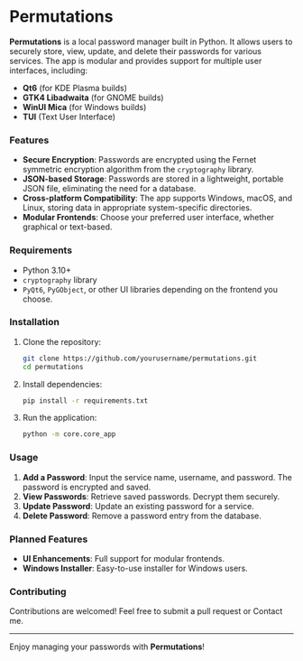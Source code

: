 # Permutations

**Permutations** is a local password manager built in Python. It allows users to securely store, view, update, and delete their passwords for various services. The app is modular and provides support for multiple user interfaces, including:

- **Qt6** (for KDE Plasma builds)
- **GTK4 Libadwaita** (for GNOME builds)
- **WinUI Mica** (for Windows builds)
- **TUI** (Text User Interface)

### Features

- **Secure Encryption**: Passwords are encrypted using the Fernet symmetric encryption algorithm from the `cryptography` library.
- **JSON-based Storage**: Passwords are stored in a lightweight, portable JSON file, eliminating the need for a database.
- **Cross-platform Compatibility**: The app supports Windows, macOS, and Linux, storing data in appropriate system-specific directories.
- **Modular Frontends**: Choose your preferred user interface, whether graphical or text-based.


### Requirements

- Python 3.10+
- `cryptography` library
- `PyQt6`, `PyGObject`, or other UI libraries depending on the frontend you choose.

### Installation

1. Clone the repository:

   ```bash
   git clone https://github.com/yourusername/permutations.git
   cd permutations
   ```

2. Install dependencies:

   ```bash
   pip install -r requirements.txt
   ```

3. Run the application:

   ```bash
   python -m core.core_app
   ```

### Usage

1. **Add a Password**: Input the service name, username, and password. The password is encrypted and saved.
2. **View Passwords**: Retrieve saved passwords. Decrypt them securely.
3. **Update Password**: Update an existing password for a service.
4. **Delete Password**: Remove a password entry from the database.

### Planned Features

- **UI Enhancements**: Full support for modular frontends.
- **Windows Installer**: Easy-to-use installer for Windows users.

### Contributing

Contributions are welcomed! Feel free to submit a pull request or Contact me.


---

Enjoy managing your passwords with **Permutations**!

